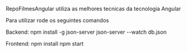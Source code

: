RepoFilmesAngular utiliza as melhores tecnicas da tecnologia Angular

Para utilizar rode os seguintes comandos

Backend: 
npm install -g json-server
json-server --watch db.json


Frontend:
npm install
npm start